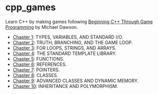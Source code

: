 # cpp_games

Learn C++ by making games following [Beginning C++ Through Game Programming](https://www.amazon.es/Beginning-C-Through-Game-Programming/dp/1305109910/ref=sr_1_fkmr0_1?__mk_es_ES=%C3%85M%C3%85%C5%BD%C3%95%C3%91&keywords=learn+c%2B%2B+through+example&qid=1560793025&s=gateway&sr=8-1-fkmr0) by Michael Dawson.

- [Chapter 1](./ch1): TYPES, VARIABLES, AND STANDARD I/O.
- [Chapter 2](./ch2): TRUTH, BRANCHING, AND THE GAME LOOP.
- [Chapter 3](./ch3): FOR LOOPS, STRINGS, AND ARRAYS.
- [Chapter 4](./ch4): THE STANDARD TEMPLATE LIBRARY.
- [Chapter 5](./ch5): FUNCTIONS.
- [Chapter 6](./ch6): REFERENCES.
- [Chapter 7](./ch7): POINTERS.
- [Chapter 8](./ch8): CLASSES.
- [Chapter 9](./ch9): ADVANCED CLASSES AND DYNAMIC MEMORY.
- [Chapter 10](./ch10): INHERITANCE AND POLYMORPHISM.


